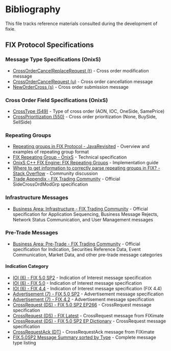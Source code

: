 # Bibliography

This file tracks reference materials consulted during the development of fixie.

## FIX Protocol Specifications

### Message Type Specifications (OnixS)
- [CrossOrderCancelReplaceRequest (t)](https://www.onixs.biz/fix-dictionary/5.0.sp2/msgType_t_116.html) - Cross order modification message
- [CrossOrderCancelRequest (u)](https://www.onixs.biz/fix-dictionary/5.0.sp2/msgType_u_117.html) - Cross order cancellation message
- [NewOrderCross (s)](https://www.onixs.biz/fix-dictionary/5.0.sp2/msgType_s_115.html) - Cross order submission message

### Cross Order Field Specifications (OnixS)
- [CrossType (549)](https://www.onixs.biz/fix-dictionary/5.0.sp2/tagnum_549.html) - Type of cross order (AON, IOC, OneSide, SamePrice)
- [CrossPrioritization (550)](https://www.onixs.biz/fix-dictionary/5.0.sp2/tagnum_550.html) - Cross order prioritization (None, BuySide, SellSide)

### Repeating Groups
- [Repeating groups in FIX Protocol - JavaRevisited](https://javarevisited.blogspot.com/2011/02/repeating-groups-in-fix-protcol.html) - Overview and examples of repeating group format
- [FIX Repeating Group - OnixS](https://ref.onixs.biz/fix-repeating-group.html) - Technical specification
- [OnixS C++ FIX Engine: FIX Repeating Groups](https://ref.onixs.biz/cpp-fix-engine-guide/group__fix-protocol-repeating-group.html) - Implementation guide
- [Where to get information to correctly parse repeating groups in FIX? - Stack Overflow](https://stackoverflow.com/questions/30449300/where-to-get-information-to-correctly-parse-repeating-groups-in-fix) - Community discussion
- [Trade Appendix - FIX Trading Community](https://www.fixtrading.org/online-specification/trade-appendix/) - Official SideCrossOrdModGrp specification

### Infrastructure Messages
- [Business Area: Infrastructure - FIX Trading Community](https://www.fixtrading.org/online-specification/business-area-infrastructure/) - Official specification for Application Sequencing, Business Message Rejects, Network Status Communication, and User Management messages

### Pre-Trade Messages
- [Business Area: Pre-Trade - FIX Trading Community](https://www.fixtrading.org/online-specification/business-area-pretrade/) - Official specification for Indication, Securities Reference Data, Event Communication, Market Data, and other pre-trade message categories

#### Indication Category
- [IOI (6) - FIX 5.0 SP2](https://www.onixs.biz/fix-dictionary/5.0.sp2/msgType_6_6.html) - Indication of Interest message specification
- [IOI (6) - FIX 5.0](https://www.onixs.biz/fix-dictionary/5.0/msgtype_6_6.html) - Indication of Interest message specification
- [IOI (6) - FIX 4.4](https://www.onixs.biz/fix-dictionary/4.4/msgtype_6_6.html) - Indication of Interest message specification (FIX 4.4)
- [Advertisement (7) - FIX 5.0 SP2](https://www.onixs.biz/fix-dictionary/5.0.sp2/msgType_7_7.html) - Advertisement message specification
- [Advertisement (7) - FIX 4.2](https://www.onixs.biz/fix-dictionary/4.2/msgtype_7_7.html) - Advertisement message specification
- [CrossRequest (DS) - FIX 5.0 SP2 EP266](https://www.onixs.biz/fix-dictionary/5.0.sp2.ep266/msgType_DS_6883.html) - CrossRequest message specification
- [CrossRequest (DS) - FIX Latest](https://fiximate.fixtrading.org/en/FIX.Latest/msg155.html) - CrossRequest message from FIXimate
- [CrossRequest (DS) - FIX 5.0 SP2 EP Dictionary](https://btobits.com/fixopaedia/fixdic50-sp2-ep/message_CrossRequest_DS.html) - CrossRequest message specification
- [CrossRequestAck (DT)](https://fiximate.fixtrading.org/en/FIX.Latest/msg156.html) - CrossRequestAck message from FIXimate
- [FIX.5.0SP2 Message Summary sorted by Type](https://fiximate.fixtrading.org/legacy/en/FIX.5.0SP2/messages_sorted_by_type.html) - Complete message type listing
